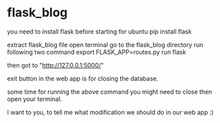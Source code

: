 # flask_blog


you need to install flask before starting 
for ubuntu
pip install flask


extract flask_blog file
open terminal go to the flask_blog directory
run following two command
export FLASK_APP=routes.py
run flask

then got to "http://127.0.0.1:5000/"

exit button in the web app is for closing the database.

some time for running the above command you might need to close then open your terminal. 

I want to you, to tell me what modification we should do in our web app :)
